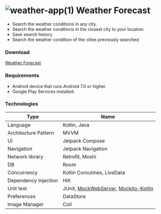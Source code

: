 # ![weather-app(1)](https://github.com/rmh-avatar/Weather-Forecast-Compose/assets/57994752/bf4f8b38-9779-46b9-b932-7ac6f20d18d2) Weather Forecast
- Search the weather conditions in any city.
- Search the weather conditions in the closest city to your location.
- Save search history
- Search the weather condition of the cities previously searched

### Download
[Weather Forecast](https://drive.google.com/file/d/1yy4lQLGKrj2rBR8cZ_3WkbWjqZCMPvLZ/view?usp=sharing)

### Requirements
- Android device that runs Android 7.0 or higher.
- Google Play Services installed.

### Technologies
| Type          | Name          |
| ------------- | ------------- |
| Language  | Kotlin, Java  |
| Architecture Pattern | MVVM  |
| UI | Jetpack Compose |
| Navigation | Jetpack Navigation |
| Network library | Retrofit, Moshi |
| DB | Room |
| Concurrency | Kotlin Coroutines, LiveData |
| Dependency Injection | Hilt |
| Unit test | JUnit, [MockWebServer](https://github.com/square/okhttp/tree/master/mockwebserver), [Mockito-Kotlin](https://github.com/mockito/mockito-kotlin)
| Preferences | DataStore |
| Image Manager | Coil |

